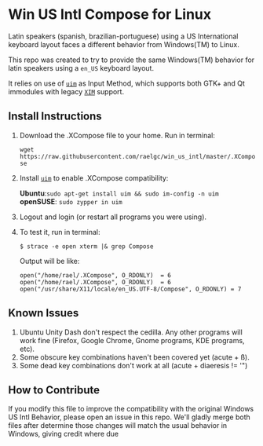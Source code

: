 # Win US Intl Compose for Linux

Latin speakers (spanish, brazilian-portuguese) using a US International keyboard layout faces a different behavior from Windows(TM) to Linux.

This repo was created to try to provide the same Windows(TM) behavior for latin speakers using a `en_US` keyboard layout.

It relies on use of [`uim`](http://en.wikipedia.org/wiki/Uim) as Input Method, which supports both GTK+ and Qt immodules with legacy [`XIM`](http://en.wikipedia.org/wiki/Xim) support.


## Install Instructions 


1. Download the .XCompose file to your home. Run in terminal:

    `wget https://raw.githubusercontent.com/raelgc/win_us_intl/master/.XCompose`

2. Install [`uim`](http://en.wikipedia.org/wiki/Uim) to enable .XCompose compatibility:

    **Ubuntu**:`sudo apt-get install uim && sudo im-config -n uim`  
    **openSUSE**: `sudo zypper in uim`

3. Logout and login (or restart all programs you were using).

4. To test it, run in terminal:

    `$ strace -e open xterm |& grep Compose`
    
    Output will be like:

    ```term    
    open("/home/rael/.XCompose", O_RDONLY)  = 6
    open("/home/rael/.XCompose", O_RDONLY)  = 6
    open("/usr/share/X11/locale/en_US.UTF-8/Compose", O_RDONLY) = 7
    ```

## Known Issues

1. Ubuntu Unity Dash don't respect the cedilla. Any other programs will work fine (Firefox, Google Chrome, Gnome programs, KDE programs, etc).
2. Some obscure key combinations haven't been covered yet (acute + ß).
3. Some dead key combinations don't work at all (acute + diaeresis != '")

## How to Contribute

If you modify this file to improve the compatibility with the
 original Windows US Intl Behavior, please open an issue in this repo.
 We'll gladly merge both files after determine those changes will
 match the usual behavior in Windows, giving credit where due
